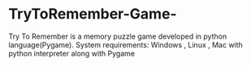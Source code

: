 # TryToRemember-Game-
Try To Remember is a memory puzzle game developed in python language(Pygame).
System requirements: Windows , Linux , Mac with python interpreter along with Pygame
